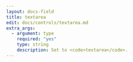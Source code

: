 ```yaml
---
layout: docs-field
title: textarea
edit: docs/controls/textarea.md
extra_args:
  - argument: type
    required: "yes"
    type: string
    description: Set to <code>textarea</code>.
---
```

